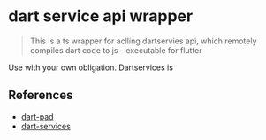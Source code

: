 # dart service api wrapper

> This is a ts wrapper for aclling dartservies api, which remotely compiles dart code to js - executable for flutter

Use with your own obligation. Dartservices is 

## References
- [dart-pad](https://github.com/dart-lang/dart-pad)
- [dart-services](https://github.com/dart-lang/dart-services)